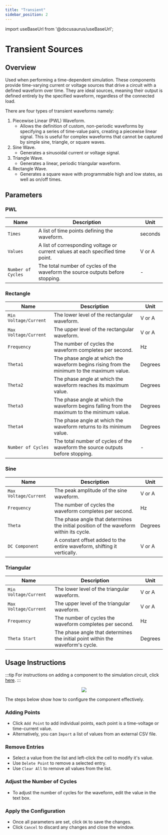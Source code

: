 ```yaml
---
title: "Transient"
sidebar_position: 2
---
```


import useBaseUrl from '@docusaurus/useBaseUrl';

# Transient Sources
## Overview
Used when performing a time-dependent simulation. These components provide time-varying current or voltage sources that drive a circuit with a defined waveform over time. They are ideal sources, meaning their output is defined entirely by the specified waveform, regardless of the connected load.

There are four types of transient waveforms namely:

1. Piecewise Linear (PWL) Waveform.
    - Allows the definition of custom, non-periodic waveforms by specifying a series of time-value pairs, creating a piecewise linear signal. This is useful for complex waveforms that cannot be captured by simple sine, triangle, or square waves.
1. Sine Wave.
    - Generates a sinusoidal current or voltage signal.
1. Triangle Wave.
    - Generates a linear, periodic triangular waveform.
1. Rectangle Wave.
    - Generates a square wave with programmable high and low states, as well as on/off times.

## Parameters
### PWL
<div class="properties-table">

| Name               | Description                                                                    | Unit       |
|--------------------|--------------------------------------------------------------------------------|------------|
| `Times`            | A list of time points defining the waveform.                                   | seconds    |
| `Values`           | A list of corresponding voltage or current values at each specified time point.| V or A     |
| `Number of Cycles` | The total number of cycles of the waveform the source outputs before stopping. | -          |

</div>

### Rectangle
<div class="properties-table">

| Name                  | Description                                                                                 | Unit    |
|-----------------------|---------------------------------------------------------------------------------------------|---------|
| `Min Voltage/Current` | The lower level of the rectangular waveform.                                                | V or A  |
| `Max Voltage/Current` | The upper level of the rectangular waveform.                                                | V or A  |
| `Frequency`           | The number of cycles the waveform completes per second.                                     | Hz      |
| `Theta1`              | The phase angle at which the waveform begins rising from the minimum to the maximum value.  | Degrees |
| `Theta2`              | The phase angle at which the waveform reaches its maximum value.                            | Degrees |
| `Theta3`              | The phase angle at which the waveform begins falling from the maximum to the minimum value. | Degrees |
| `Theta4`              | The phase angle at which the waveform returns to its minimum value.                         | Degrees |
| `Number of Cycles`    | The total number of cycles of the waveform the source outputs before stopping.              | -       |

</div>

### Sine
<div class="properties-table">

| Name                  | Description                                                                            | Unit    |
|-----------------------|----------------------------------------------------------------------------------------|---------|
| `Max Voltage/Current` | The peak amplitude of the sine waveform.                                               | V or A  |
| `Frequency`           | The number of cycles the waveform completes per second.                                | Hz      |
| `Theta`               | The phase angle that determines the initial position of the waveform within its cycle. | Degrees |
| `DC Component`        | A constant offset added to the entire waveform, shifting it vertically.                | V or A  | 

</div>

### Triangular
<div class="properties-table">

| Name                  | Description                                                                    | Unit    |
|-----------------------|--------------------------------------------------------------------------------|---------|
| `Min Voltage/Current` | The lower level of the triangular waveform.                                    | V or A  |
| `Max Voltage/Current` | The upper level of the triangular waveform.                                    | V or A  |
| `Frequency`           | The number of cycles the waveform completes per second.                        | Hz      |
| `Theta Start`         | The phase angle that determines the initial point within the waveform's cycle. | Degrees |

</div>

## Usage Instructions

:::tip
For instructions on adding a component to the simulation circuit, click [here](../introduction#adding-a-component-to-the-simulation-circuit).
:::

<p align="center">
  <img src={useBaseUrl('img/circuit-simulator/sources/transient/01.png')}/>
</p>

The steps below show how to configure the component effectively.

### Adding Points 
- Click `Add Point` to add individual points, each point is a time-voltage or time-current value.
- Alternatively, you can `Import` a list of values from an external CSV file.

### Remove Entries
- Select a value from the list and left-click the cell to modify it's value.
- Use `Delete Point` to remove a selected entry.
- Use `Clear All` to remove all values from the list.

### Adjust the Number of Cycles
- To adjust the number of cycles for the waveform, edit the value in the text box.

### Apply the Configuration
- Once all parameters are set, click `OK` to save the changes.  
- Click `Cancel` to discard any changes and close the window.